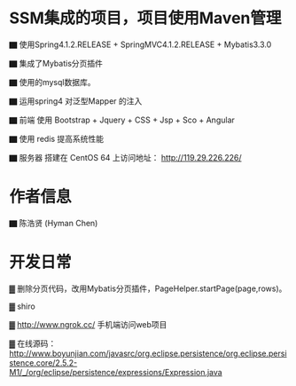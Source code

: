 #     SSM集成的项目，项目使用Maven管理

▇ 使用Spring4.1.2.RELEASE + SpringMVC4.1.2.RELEASE + Mybatis3.3.0

▇ 集成了Mybatis分页插件  

▇ 使用的mysql数据库。

▇ 运用spring4 对泛型Mapper 的注入

▇ 前端 使用 Bootstrap + Jquery + CSS + Jsp + Sco + Angular

▇ 使用 redis 提高系统性能

▇ 服务器 搭建在 CentOS 64 上访问地址： http://119.29.226.226/






#      作者信息

▇ 陈浩贤  (Hyman Chen)



#      开发日常


▓ 删除分页代码，改用Mybatis分页插件，PageHelper.startPage(page,rows)。

▓ shiro

▓ http://www.ngrok.cc/ 手机端访问web项目

▓ 在线源码：http://www.boyunjian.com/javasrc/org.eclipse.persistence/org.eclipse.persistence.core/2.5.2-M1/_/org/eclipse/persistence/expressions/Expression.java


